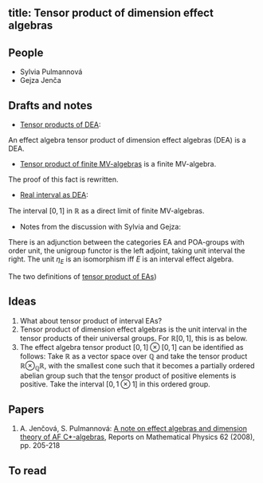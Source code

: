 title: Tensor product of dimension effect algebras
---
## People

* Sylvia Pulmannová
* Gejza Jenča


## Drafts and notes

* [Tensor products of DEA](/static/pdf/tpdea.pdf):

 An effect algebra tensor product of dimension effect algebras (DEA) is a DEA. 

* [Tensor product of finite MV-algebras](/static/pdf/tensor.pdf) is a finite MV-algebra.

The proof of this fact is rewritten.

* [Real interval as DEA](/static/pdf/interval.pdf):

The interval $[0,1]$ in $\mathbb R$ as a direct limit of finite MV-algebras.

* Notes from the discussion with Sylvia and Gejza: 
 
There is an adjunction between the categories EA and POA-groups  with order unit, the unigroup functor is the left adjoint, taking unit interval the right.
The unit $\eta_E$ is an isomorphism iff $E$ is an interval effect algebra.

The two definitions of [tensor product of EAs](/static/pdf/tpea.jpg)) 


## Ideas

1. What about tensor product of interval EAs?
1. Tensor product of dimension effect algebras is the unit interval in the tensor products of their universal groups. For $\mathbb R[0,1]$, this is as below.
1. The effect algebra tensor product   $[0,1]\otimes [0,1]$ can be identified as follows:  Take $\mathbb R$ as a vector space over $\mathbb Q$ and take the tensor product $\mathbb R\otimes_{\mathbb Q}\mathbb R$, with the smallest cone such that it becomes a partially ordered abelian group such that the tensor product of positive elements is positive.  Take the interval $[0,1\otimes 1]$ in this ordered group.


## Papers

1. A. Jenčová, S. Pulmannová: [A note on effect algebras and dimension theory of AF C*-algebras](/static/pdf/ROMP08.pdf), Reports on Mathematical Physics 62 (2008), pp. 205-218 

## To read